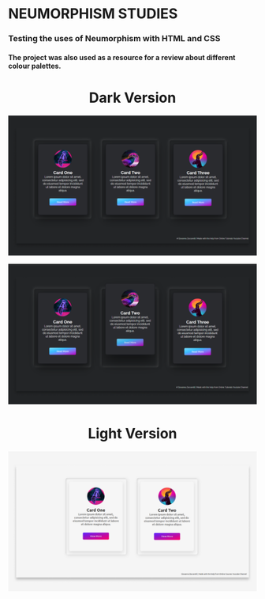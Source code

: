 # NEUMORPHISM STUDIES

### Testing the uses of Neumorphism with HTML and CSS
#### The project was also used as a resource for a review about different colour palettes.

<h1 align="center">Dark Version</h1>
<p align="center">
  <img src="dark-neumorphism-cards/img/xDark-neumorphism-css.png">
</p>
<p align="center">
  <img src="dark-neumorphism-cards/img/xDark-neumorphism-moving.png">
</p>

<h1 align="center">Light Version</h1>
<p align="center">
  <img src="light-neumorphism-cards/img/xLight-neumorphism-css.png">
</p>
